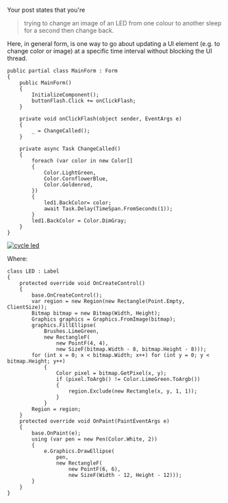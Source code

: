 Your post states that you're
>trying to change an image of an LED from one colour to another sleep for a second then change back.

Here, in general form, is one way to go about updating a UI element (e.g. to change color or image) at a specific time interval without blocking the UI thread.

    public partial class MainForm : Form
    {
        public MainForm()
        {
            InitializeComponent();
            buttonFlash.Click += onClickFlash;
        }

        private void onClickFlash(object sender, EventArgs e)
        {
            _ = ChangeCalled();
        }        

        private async Task ChangeCalled()
        {
            foreach (var color in new Color[] 
            {
                Color.LightGreen,
                Color.CornflowerBlue,
                Color.Goldenrod,
            })
            {
                led1.BackColor= color;
                await Task.Delay(TimeSpan.FromSeconds(1));
            }
            led1.BackColor = Color.DimGray;
        }
    }

[![cycle led][1]][1]

Where:

    class LED : Label
    {
        protected override void OnCreateControl()
        {
            base.OnCreateControl();
            var region = new Region(new Rectangle(Point.Empty, ClientSize));
            Bitmap bitmap = new Bitmap(Width, Height);
            Graphics graphics = Graphics.FromImage(bitmap);
            graphics.FillEllipse(
                Brushes.LimeGreen,
                new RectangleF(
                    new PointF(4, 4),
                    new SizeF(bitmap.Width - 8, bitmap.Height - 8)));
            for (int x = 0; x < bitmap.Width; x++) for (int y = 0; y < bitmap.Height; y++)
                {
                    Color pixel = bitmap.GetPixel(x, y);
                    if (pixel.ToArgb() != Color.LimeGreen.ToArgb())
                    {
                        region.Exclude(new Rectangle(x, y, 1, 1));
                    }
                }
            Region = region;
        }
        protected override void OnPaint(PaintEventArgs e)
        {
            base.OnPaint(e);
            using (var pen = new Pen(Color.White, 2)) 
            {
                e.Graphics.DrawEllipse(
                    pen,
                    new RectangleF(
                        new PointF(6, 6),
                        new SizeF(Width - 12, Height - 12)));
            }
        }
    }


  [1]: https://i.stack.imgur.com/Lebke.png